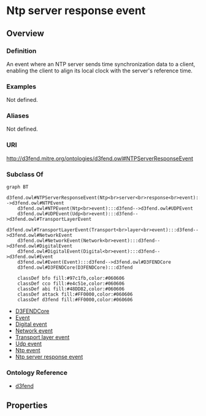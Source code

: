 # Ntp server response event

## Overview

### Definition
An event where an NTP server sends time synchronization data to a client, enabling the client to align its local clock with the server's reference time.

### Examples
Not defined.

### Aliases
Not defined.

### URI
http://d3fend.mitre.org/ontologies/d3fend.owl#NTPServerResponseEvent

### Subclass Of
```mermaid
graph BT
    d3fend.owl#NTPServerResponseEvent(Ntp<br>server<br>response<br>event):::d3fend-->d3fend.owl#NTPEvent
    d3fend.owl#NTPEvent(Ntp<br>event):::d3fend-->d3fend.owl#UDPEvent
    d3fend.owl#UDPEvent(Udp<br>event):::d3fend-->d3fend.owl#TransportLayerEvent
    d3fend.owl#TransportLayerEvent(Transport<br>layer<br>event):::d3fend-->d3fend.owl#NetworkEvent
    d3fend.owl#NetworkEvent(Network<br>event):::d3fend-->d3fend.owl#DigitalEvent
    d3fend.owl#DigitalEvent(Digital<br>event):::d3fend-->d3fend.owl#Event
    d3fend.owl#Event(Event):::d3fend-->d3fend.owl#D3FENDCore
    d3fend.owl#D3FENDCore(D3FENDCore):::d3fend
    
    classDef bfo fill:#97c1fb,color:#060606
    classDef cco fill:#e4c51e,color:#060606
    classDef abi fill:#48DD82,color:#060606
    classDef attack fill:#FF0000,color:#060606
    classDef d3fend fill:#FF0000,color:#060606
```

- [D3FENDCore](/docs/ontology/reference/model/D3FENDCore/D3FENDCore.md)
- [Event](/docs/ontology/reference/model/D3FENDCore/Event/Event.md)
- [Digital event](/docs/ontology/reference/model/D3FENDCore/Event/Digital%20event/Digital%20event.md)
- [Network event](/docs/ontology/reference/model/D3FENDCore/Event/Digital%20event/Network%20event/Network%20event.md)
- [Transport layer event](/docs/ontology/reference/model/D3FENDCore/Event/Digital%20event/Network%20event/Transport%20layer%20event/Transport%20layer%20event.md)
- [Udp event](/docs/ontology/reference/model/D3FENDCore/Event/Digital%20event/Network%20event/Transport%20layer%20event/Udp%20event/Udp%20event.md)
- [Ntp event](/docs/ontology/reference/model/D3FENDCore/Event/Digital%20event/Network%20event/Transport%20layer%20event/Udp%20event/Ntp%20event/Ntp%20event.md)
- [Ntp server response event](/docs/ontology/reference/model/D3FENDCore/Event/Digital%20event/Network%20event/Transport%20layer%20event/Udp%20event/Ntp%20event/Ntp%20server%20response%20event/Ntp%20server%20response%20event.md)


### Ontology Reference
- [d3fend](http://d3fend.mitre.org/ontologies/d3fend.owl#)

## Properties
